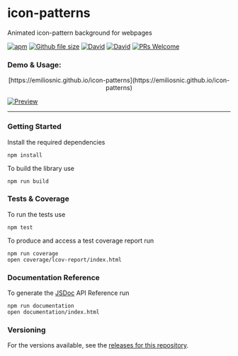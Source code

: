 # icon-patterns

Animated icon-pattern background for webpages

 [![apm](https://img.shields.io/apm/l/vim-mode.svg)]() [![Github file size](https://img.shields.io/github/size/emiliosnic/icon-patterns/src/icon-patterns.min.js.svg)]() [![David](https://img.shields.io/david/emiliosnic/icon-patterns.svg)]() [![David](https://img.shields.io/david/dev/emiliosnic/icon-patterns.svg)]() [![PRs Welcome](https://img.shields.io/badge/PRs-welcome-brightgreen.svg)](http://makeapullrequest.com)

 ### Demo & Usage:  

 <p align="center">
  [https://emiliosnic.github.io/icon-patterns](https://emiliosnic.github.io/icon-patterns)

   [![Preview](https://user-images.githubusercontent.com/1907604/31371508-0a697fd0-ad46-11e7-9005-1af0f41d88a6.jpg)](https://emiliosnic.github.io/icon-patterns)
 </p>


---

### Getting Started

Install the required dependencies
```
npm install
```

To build the library use

```
npm run build
```


### Tests & Coverage

To run the tests use

```
npm test
```
To produce and access a test coverage report run

```
npm run coverage
open coverage/lcov-report/index.html
```


### Documentation Reference

To generate the [JSDoc](http://usejsdoc.org/) API Reference run
```
npm run documentation
open documentation/index.html
```

### Versioning

For the versions available, see the [releases for this repository](https://github.com/emiliosnic/icon-patterns/tags).
